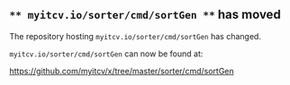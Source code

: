 ## `** myitcv.io/sorter/cmd/sortGen **` has moved

The repository hosting `myitcv.io/sorter/cmd/sortGen` has changed.

`myitcv.io/sorter/cmd/sortGen` can now be found at:

https://github.com/myitcv/x/tree/master/sorter/cmd/sortGen
